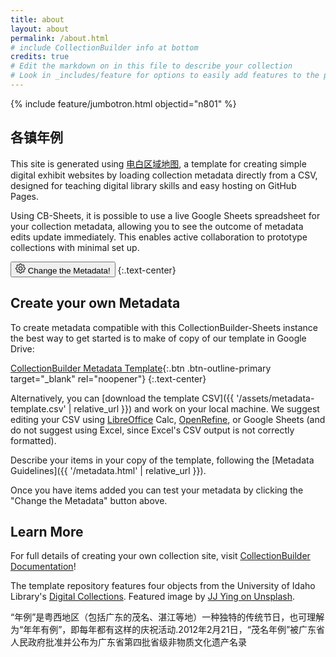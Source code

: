 ```yaml
---
title: about
layout: about
permalink: /about.html
# include CollectionBuilder info at bottom
credits: true
# Edit the markdown on in this file to describe your collection
# Look in _includes/feature for options to easily add features to the page
---
```


{% include feature/jumbotron.html objectid="n801" %}

## 各镇年例

This site is generated using [电白区域地图]([https://maps.app.goo.gl/v5A6D6aU5Ar6bk8S7]), a template  for creating simple digital exhibit websites by loading collection metadata directly from a CSV, designed for teaching digital library skills and easy hosting on GitHub Pages.

Using CB-Sheets, it is possible to use a live Google Sheets spreadsheet for your collection metadata, allowing you to see the outcome of metadata edits update immediately.
This enables active collaboration to prototype collections with minimal set up.

<button class="btn btn-lg btn-success" data-bs-toggle="modal" data-bs-target="#cbSetUpModal">
    <svg class="bi icon-sprite" xmlns="http://www.w3.org/2000/svg" width="16" height="16" fill="currentColor" viewBox="0 0 16 16" aria-hidden="true">
        <path d="M8 4.754a3.246 3.246 0 1 0 0 6.492 3.246 3.246 0 0 0 0-6.492zM5.754 8a2.246 2.246 0 1 1 4.492 0 2.246 2.246 0 0 1-4.492 0z"/>
        <path d="M9.796 1.343c-.527-1.79-3.065-1.79-3.592 0l-.094.319a.873.873 0 0 1-1.255.52l-.292-.16c-1.64-.892-3.433.902-2.54 2.541l.159.292a.873.873 0 0 1-.52 1.255l-.319.094c-1.79.527-1.79 3.065 0 3.592l.319.094a.873.873 0 0 1 .52 1.255l-.16.292c-.892 1.64.901 3.434 2.541 2.54l.292-.159a.873.873 0 0 1 1.255.52l.094.319c.527 1.79 3.065 1.79 3.592 0l.094-.319a.873.873 0 0 1 1.255-.52l.292.16c1.64.893 3.434-.902 2.54-2.541l-.159-.292a.873.873 0 0 1 .52-1.255l.319-.094c1.79-.527 1.79-3.065 0-3.592l-.319-.094a.873.873 0 0 1-.52-1.255l.16-.292c.893-1.64-.902-3.433-2.541-2.54l-.292.159a.873.873 0 0 1-1.255-.52l-.094-.319zm-2.633.283c.246-.835 1.428-.835 1.674 0l.094.319a1.873 1.873 0 0 0 2.693 1.115l.291-.16c.764-.415 1.6.42 1.184 1.185l-.159.292a1.873 1.873 0 0 0 1.116 2.692l.318.094c.835.246.835 1.428 0 1.674l-.319.094a1.873 1.873 0 0 0-1.115 2.693l.16.291c.415.764-.42 1.6-1.185 1.184l-.291-.159a1.873 1.873 0 0 0-2.693 1.116l-.094.318c-.246.835-1.428.835-1.674 0l-.094-.319a1.873 1.873 0 0 0-2.692-1.115l-.292.16c-.764.415-1.6-.42-1.184-1.185l.159-.291A1.873 1.873 0 0 0 1.945 8.93l-.319-.094c-.835-.246-.835-1.428 0-1.674l.319-.094A1.873 1.873 0 0 0 3.06 4.377l-.16-.292c-.415-.764.42-1.6 1.185-1.184l.292.159a1.873 1.873 0 0 0 2.692-1.115l.094-.319z"/>
    </svg> 
    Change the Metadata!
</button>
{:.text-center}

## Create your own Metadata

To create metadata compatible with this CollectionBuilder-Sheets instance the best way to get started is to make of copy of our template in Google Drive:

[CollectionBuilder Metadata Template](https://docs.google.com/spreadsheets/d/1Uv9ytll0hysMOH1j-VL1lZx6PWvc1zf3L35sK_4IuzI/copy?usp=sharing){:.btn .btn-outline-primary target="_blank" rel="noopener"}
{:.text-center}

Alternatively, you can [download the template CSV]({{ '/assets/metadata-template.csv' | relative_url }}) and work on your local machine.
We suggest editing your CSV using [LibreOffice](https://www.libreoffice.org/) Calc, [OpenRefine](https://openrefine.org/), or Google Sheets (and do not suggest using Excel, since Excel's CSV output is not correctly formatted).

Describe your items in your copy of the template, following the [Metadata Guidelines]({{ '/metadata.html' | relative_url }}). 

Once you have items added you can test your metadata by clicking the "Change the Metadata" button above.

## Learn More

For full details of creating your own collection site, visit [CollectionBuilder Documentation](https://collectionbuilder.github.io/cb-docs/)!

The template repository features four objects from the University of Idaho Library's [Digital Collections](https://www.lib.uidaho.edu/digital). 
Featured image by [JJ Ying on Unsplash](https://unsplash.com/photos/WmnsGyaFnCQ).

<p>“年例”是粤西地区（包括广东的茂名、湛江等地）一种独特的传统节日，也可理解为“年年有例”，即每年都有这样的庆祝活动.2012年2月21日，“茂名年例”被广东省人民政府批准并公布为广东省第四批省级非物质文化遗产名录</p>

